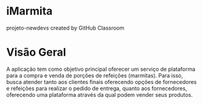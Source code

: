 # iMarmita
projeto-newdevs created by GitHub Classroom

# Visão Geral
A aplicação tem como objetivo principal oferecer um serviço de plataforma para a compra e venda de porções de refeições (marmitas). Para isso, busca atender tanto aos clientes finais oferecendo opções de fornecedores e refeições para realizar o pedido de entrega, quanto aos fornecedores, oferecendo uma plataforma através da qual podem vender seus produtos.

